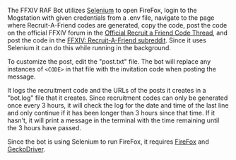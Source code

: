 The FFXIV RAF Bot utilizes [Selenium](https://www.selenium.dev/documentation/en/getting_started_with_webdriver/) to open FireFox, login to the Mogstation with given credentials from a .env file, navigate to the page where Recruit-A-Friend codes are generated, copy the code, post the code on the official FFXIV forum in the [Official Recruit a Friend Code Thread](https://forum.square-enix.com/ffxiv/threads/272808-Official-Recruit-a-Friend-Code-Thread), and post the code in the [FFXIV: Recruit-A-Friend subreddit](https://www.reddit.com/r/ffxivraf/). Since it uses Selenium it can do this while running in the background.

To customize the post, edit the "post.txt" file. The bot will replace any instances of `<CODE>` in that file with the invitation code when posting the message.

It logs the recruitment code and the URLs of the posts it creates in a "bot.log" file that it creates. Since recruitment codes can only be generated once every 3 hours, it will check the log for the date and time of the last line and only continue if it has been longer than 3 hours since that time. If it hasn't, it will print a message in the terminal with the time remaining until the 3 hours have passed.

Since the bot is using Selenium to run FireFox, it requires [FireFox](https://www.mozilla.org/en-US/firefox/new/) and [GeckoDriver](https://github.com/mozilla/geckodriver/).